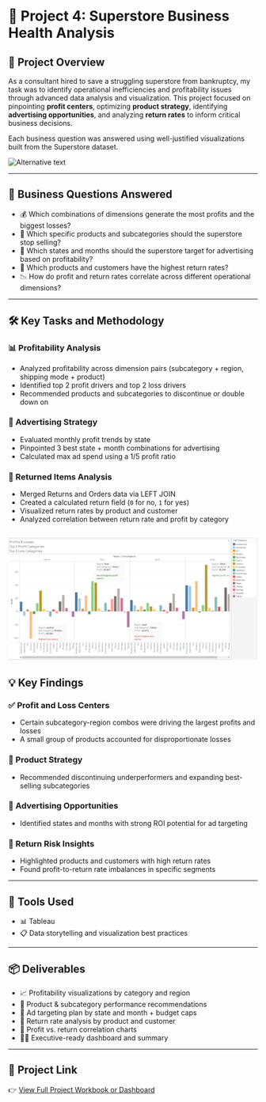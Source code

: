 # 🏬 Project 4: Superstore Business Health Analysis

## 🧭 Project Overview  
As a consultant hired to save a struggling superstore from bankruptcy, my task was to identify operational inefficiencies and profitability issues through advanced data analysis and visualization. This project focused on pinpointing **profit centers**, optimizing **product strategy**, identifying **advertising opportunities**, and analyzing **return rates** to inform critical business decisions.

Each business question was answered using well-justified visualizations built from the Superstore dataset.

![Alternative text](/4_1.PNG)

---

## 🧠 Business Questions Answered  
- 💰 Which combinations of dimensions generate the most profits and the biggest losses?  
- 🚫 Which specific products and subcategories should the superstore stop selling?  
- 📍 Which states and months should the superstore target for advertising based on profitability?  
- 🔁 Which products and customers have the highest return rates?  
- 📉 How do profit and return rates correlate across different operational dimensions?

---

## 🛠️ Key Tasks and Methodology

### 📊 Profitability Analysis  
- Analyzed profitability across dimension pairs (subcategory + region, shipping mode + product)  
- Identified top 2 profit drivers and top 2 loss drivers  
- Recommended products and subcategories to discontinue or double down on

### 📣 Advertising Strategy  
- Evaluated monthly profit trends by state  
- Pinpointed 3 best state + month combinations for advertising  
- Calculated max ad spend using a 1/5 profit ratio

### 🚨 Returned Items Analysis  
- Merged Returns and Orders data via LEFT JOIN  
- Created a calculated return field (`0` for no, `1` for yes)  
- Visualized return rates by product and customer  
- Analyzed correlation between return rate and profit by category
  
![Alternative text](./4_2.PNG)
---

## 💡 Key Findings

### ✅ Profit and Loss Centers  
- Certain subcategory-region combos were driving the largest profits and losses  
- A small group of products accounted for disproportionate losses

### 🧾 Product Strategy  
- Recommended discontinuing underperformers and expanding best-selling subcategories

### 🎯 Advertising Opportunities  
- Identified states and months with strong ROI potential for ad targeting

### 🔄 Return Risk Insights  
- Highlighted products and customers with high return rates  
- Found profit-to-return rate imbalances in specific segments

---

## 🧰 Tools Used  
- 📊 Tableau 
- 📋 Data storytelling and visualization best practices

---

## 📦 Deliverables  
- 📈 Profitability visualizations by category and region  
- 🧩 Product & subcategory performance recommendations  
- 📍 Ad targeting plan by state and month + budget caps  
- 🔁 Return rate analysis by product and customer  
- 🔄 Profit vs. return correlation charts  
- 🧑‍💼 Executive-ready dashboard and summary

---

## 🔗 Project Link  
👉 [View Full Project Workbook or Dashboard](https://public.tableau.com/views/README_md3/SuperstoreAnalysis?:language=en-US&publish=yes&:sid=&:redirect=auth&:display_count=n&:origin=viz_share_link)

